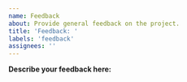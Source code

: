 ```yaml
---
name: Feedback
about: Provide general feedback on the project.
title: 'Feedback: '
labels: 'feedback'
assignees: ''
---
```


**Describe your feedback here:**

